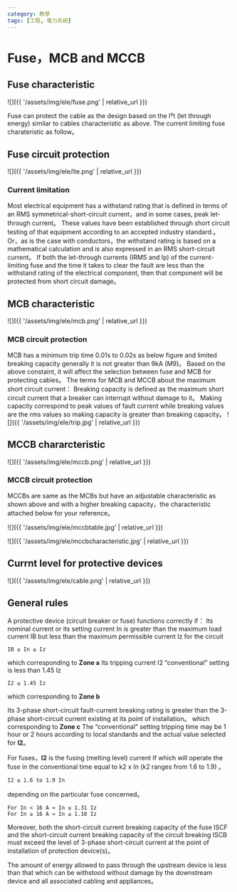 ```yaml
---
category: 教學
tags: [工程, 電力系統]
---
```


# Fuse，MCB and MCCB

## Fuse characteristic

![]({{ '/assets/img/ele/fuse.png' | relative_url }})

Fuse can protect the cable as the design based on the I²t (let through energy) similar to cables characteristic as above. The current limiting fuse charateristic as follow。

## Fuse circuit protection

![]({{ '/assets/img/ele/lte.png' | relative_url }})

### Current limitation
Most electrical equipment has a withstand rating that is defined in terms of an RMS symmetrical-short-circuit current，and in some cases, peak let-through current。 These values have been established through short circuit testing of that equipment according to an accepted industry standard.。Or，as is the case with conductors，the withstand rating is based on a mathematical calculation and is also expressed in an RMS short-circuit current。
If both the let-through currents (IRMS and Ip) of the current-limiting fuse and the time it takes to clear the fault are less than the withstand rating of the electrical component, then that component will be protected from short circuit damage。

## MCB characteristic
![]({{ '/assets/img/ele/mcb.png' | relative_url }})
### MCB circuit protection

MCB has a minimum trip time 0.01s to 0.02s as below figure and limited breaking capacity generally it is not greater than 9kA (M9)。
Based on the above constaint, it will affect the selection between fuse and MCB for protecting cables。
The terms for MCB and MCCB about the maximum short circuit current：
Breaking capacity is defined as the maximum short circuit current that a breaker can interrupt without damage to it。
Making capacity correspond to peak values of fault current while breaking values are the rms values so making capacity is greater than breaking capacity。
![]({{ '/assets/img/ele/trip.jpg' | relative_url }})

## MCCB chararcteristic
![]({{ '/assets/img/ele/mccb.png' | relative_url }})
### MCCB circuit protection
MCCBs are same as the MCBs but have an adjustable characteristic as shown above and with a higher breaking capacity，the characteristic attached below for your reference。

![]({{ '/assets/img/ele/mccbtable.jpg' | relative_url }})

![]({{ '/assets/img/ele/mccbcharacteristic.jpg' | relative_url }})

## Currnt level for protective devices

![]({{ '/assets/img/ele/cable.png' | relative_url }})


## General rules

A protective device (circuit breaker or fuse) functions correctly if：
Its nominal current or its setting current In is greater than the maximum load current IB but less than the maximum permissible current Iz for the circuit
```
IB ≤ In ≤ Iz
```
which corresponding to **Zone a**
Its tripping current I2 “conventional” setting is less than 1.45 Iz
```
I2 ≤ 1.45 Iz
```
which corresponding to **Zone b**

Its 3-phase short-circuit fault-current breaking rating is greater than the 3-phase short-circuit current existing at its point of installation。
which corresponding to **Zone c**
The “conventional” setting tripping time may be 1 hour or 2 hours according to local standards and the actual value selected for **I2**。


For fuses，**I2** is the fusing (melting level) current If which will operate the fuse in the conventional time equal to k2 x In (k2 ranges from 1.6 to 1.9) 。
```
I2 ≤ 1.6 to 1.9 In
```
depending on the particular fuse concerned。
```
For In < 16 A ≈ In ≤ 1.31 Iz
For In ≥ 16 A ≈ In ≤ 1.10 Iz
```
Moreover, both the short-circuit current breaking capacity of the fuse ISCF and the short-circuit current breaking capacity of the circuit breaking ISCB must exceed the level of 3-phase short-circuit current at the point of installation of protection device(s)。

The amount of energy allowed to pass through the upstream device is less than that which can be withstood without damage by the downstream device and all associated cabling and appliances。